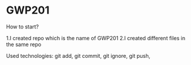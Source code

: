 # GWP201

How to start?

1.I created repo which is the name of  GWP201 
2.I created different files in the same repo

Used technologies:
git add,
git commit,
git ignore,
git push,
